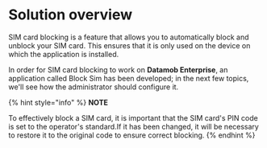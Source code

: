 # Solution overview

SIM card blocking is a feature that allows you to automatically block and unblock your SIM card. This ensures that it is only used on the device on which the application is installed.

In order for SIM card blocking to work on **Datamob Enterprise**, an application called Block Sim has been developed; in the next few topics, we'll see how the administrator should configure it.

{% hint style="info" %}
**NOTE**

To effectively block a SIM card, it is important that the SIM card's PIN code is set to the operator's standard.If it has been changed, it will be necessary to restore it to the original code to ensure correct blocking.
{% endhint %}
